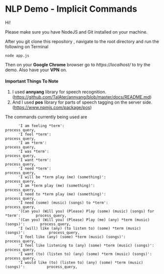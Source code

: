 # NLP Demo - Implicit Commands

Hi!

Please make sure you have NodeJS and Git installed on your machine.

After you git clone this repository , navigate to the root directory and run the following on Terminal

```
node app.js
```

Then on your **Google Chrome** browser go to *https://localhost/* to try the demo. Also have your **VPN** on.

#### Important Things To Note

1. I used **annyang** library for speech recognition. (https://github.com/TalAter/annyang/blob/master/docs/README.md)
2. And I used **pos** library for parts of speech tagging on the server side. (https://www.npmjs.com/package/pos)

The commands currently being used are

```
	  'I am feeling *term':                                                        process_query,
      'I feel *term':                                                              process_query,
      'I am *term':                                                                process_query,
      'I was *term':                                                               process_query,
      'I want *term':                                                              process_query,
      'I need *term':                                                              process_query,
      'I will be *term play (me) (something)':                                     process_query,
      'I am *term play (me) (something)':                                          process_query,
      'I need to *term play (me) (something)':                                     process_query,
      'I need (some) (music) (songs) to *term':                                    process_query,
      '(Can you) (Will you) (Please) Play (some) (music) (songs) for *term':       process_query,
      '(Can you) (Will you) (Please) Play (me) (any) *term (music) (songs)':       process_query,
      'I (will) like (any) (to listen to) (some) *term (music) (songs)':           process_query,
      'I feel like (any) (some) *term (music) (songs)':                            process_query,
      'I feel like listening to (any) (some) *term (music) (songs)':               process_query,
      'I want (to) (listen to) (any) (some) *term (music) (songs)':                process_query,
      'I would like (to) (listen to) (any) (some) *term (music) (songs)':          process_query,
```
